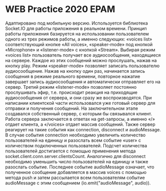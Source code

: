 # WEB Practice 2020 EPAM
Адаптировано под мобильную версию. 
Используется библиотека Socket.IO для работы приложения в реальном времени. 
Принцип работы приложения базируется на использовании пользователем одного из трех режимов работы, а именно следующих: «voices list» соответствующий кнопке «All voices», «speaker-mode» под кнопкой «Microphone» и «listener-mode» с кнопкой «Stream».
Выбирая режим «voices list» пользователь получает все аудиосообщения, находящиеся на сервере. Каждое из этих сообщений можно прослушать, нажав на кнопку play. Режим «speaker-mode» позволяет записать пользователю аудиосообщение. Нажав на кнопку один раз, начинается запись сообщения в режиме реального времени, повторное нажатие завершает запись аудиосообщения и автоматически отправляет его на сервер. Третий режим «listener-mode» позволяет постоянно прослушивать эфир, т.е. происходит реакция на приходящие аудиосообщения от сервера, и они сразу же воспроизводятся.
При написании клиентской части использовался уже готовый сервер для отправки и получения сообщений.
На заключительном этапе создавался собственный сервер, с которым бы связывался клиент.
Работа сервера заключается в ответах на get-запросы, а именно «/» отдает клиента, а «/voices» отдает массив сообщений. Также сервер реагирует на такие события как connection, disconnect и audioMessage. В случае события connection необходимо увеличить количество пользователей на единицу и разослать всем событие «user» с количеством подключенных пользователей. Подсчет количества пользователей достигается с помощью применения метода socket.client.conn.server.clientsCount. Аналогично для disconnect необходимо уменьшить число пользователей на единицу и также разослать событие. Последнее событие audioMessage означает, что полученное сообщение добавляется в массив voices с помощью метода push и затем рассылается всем пользователям событие audioMessage с этим сообщением (io.emit("audioMessage", audio)).
